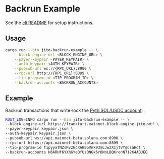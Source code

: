# Backrun Example

See the [cli README](../cli/README.md) for setup instructions.

## Usage

```bash
cargo run --bin jito-backrun-example -- \
    --block-engine-url <BLOCK_ENGINE_URL> \
    --payer-keypair <PAYER_KEYPAIR> \
    --auth-keypair <AUTH_KEYPAIR> \
    --pubsub-url ws://{RPC_URL}:8900 \
    --rpc-url http://{RPC_URL}:8899 \
    --tip-program-id <TIP_PROGRAM_ID> \
    --backrun-accounts <BACKRUN_ACCOUNTS>
```

## Example

Backrun transactions that write-lock the [Pyth SOL/USDC account](https://solscan.io/account/H6ARHf6YXhGYeQfUzQNGk6rDNnLBQKrenN712K4AQJEG):

```bash
RUST_LOG=INFO cargo run --bin jito-backrun-example -- \
--block-engine-url https://frankfurt.mainnet.block-engine.jito.wtf \
--payer-keypair keypair.json \
--auth-keypair keypair.json \
--pubsub-url ws://api.mainnet-beta.solana.com:8900 \
--rpc-url https://api.mainnet-beta.solana.com:8899 \
--tip-program-id T1pyyaTNZsKv2WcRAB8oVnk93mLJw2XzjtVYqCsaHqt \
--backrun-accounts H6ARHf6YXhGYeQfUzQNGk6rDNnLBQKrenN712K4AQJEG
```
